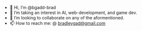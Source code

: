 - 👋 Hi, I’m @bgadd-brad
- 👀 I’m taking an interest in AI, web-development, and game dev. 
- 💞️ I’m looking to collaborate on any of the aformentioned.
- 📫 How to reach me: @ bradleygad@gmail.com

<!---
bgadd-brad/bgadd-brad is a ✨ special ✨ repository because its `README.md` (this file) appears on your GitHub profile.
You can click the Preview link to take a look at your changes.
--->
